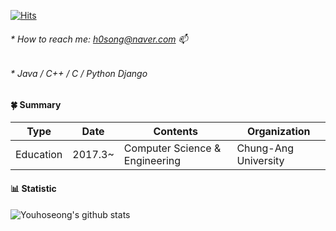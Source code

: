[![Hits](https://hits.seeyoufarm.com/api/count/incr/badge.svg?url=https%3A%2F%2Fgithub.com%2FYouhoseong&count_bg=%233D23BE&title_bg=%23DB1A1A&icon=&icon_color=%23D10202&title=hits&edge_flat=true)](https://hits.seeyoufarm.com)

###### * How to reach me: h0song@naver.com 📫
###### * Java / C++ / C / Python Django
<!--
**Youhoseong/Youhoseong** is a ✨ _special_ ✨ repository because its `README.md` (this file) appears on your GitHub profile.

Here are some ideas to get you started:


- 🌱 I’m currently learning ...
- 👯 I’m looking to collaborate on ...
- 🤔 I’m looking for help with ...
- 💬 Ask me about ...

- 😄 Pronouns: ...
- ⚡ Fun fact: ...
-->

#### __:four_leaf_clover: Summary__

|    Type   | Date    | Contents                       | Organization         |
|:---------:|---------|--------------------------------|----------------------|
| Education | 2017.3~ | Computer Science & Engineering | Chung-Ang University |

#### __:bar_chart: Statistic__

![Youhoseong's github stats](https://github-readme-stats.vercel.app/api?username=Youhoseong&show_icons=true)
